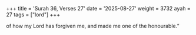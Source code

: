 +++
title = 'Surah 36, Verses 27'
date = '2025-08-27'
weight = 3732
ayah = 27
tags = ["lord"]
+++

of how my Lord has forgiven me, and made me one of the honourable.”